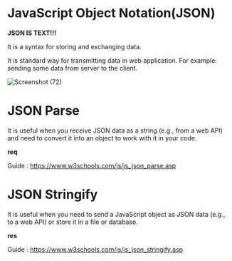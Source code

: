 # JavaScript Object Notation(JSON)
**JSON IS TEXT!!!**

It is a syntax for storing and exchanging data.

It is standard way for transmitting data in web application. For example: sending some data from server to the client.

![Screenshot (72)](https://github.com/FordPipatkittikul/web-dev-learning/assets/121902625/b1e45649-ced5-4416-ad16-1289ecf7b20e)

# JSON Parse
It is useful when you receive JSON data as a string (e.g., from a web API) and need to convert it into an object to work with it in your code.

**req**

Guide : https://www.w3schools.com/js/js_json_parse.asp

# JSON Stringify
It is useful when you need to send a JavaScript object as JSON data (e.g., to a web API) or store it in a file or database.

**res**

Guide : https://www.w3schools.com/js/js_json_stringify.asp
